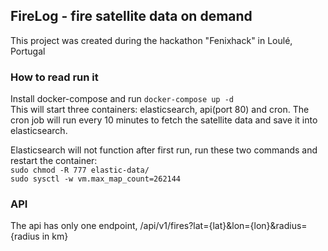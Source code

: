 ## FireLog - fire satellite data on demand
This project was created during the hackathon "Fenixhack" in Loulé, Portugal

### How to read run it
Install docker-compose and run `docker-compose up -d`  
This will start three containers: elasticsearch, api(port 80) and cron. The cron job will run every 10 minutes to fetch the satellite data and save it into elasticsearch.

Elasticsearch will not function after first run, run these two commands and restart the container:  
`sudo chmod -R 777 elastic-data/`  
`sudo sysctl -w vm.max_map_count=262144`

### API
The api has only one endpoint, /api/v1/fires?lat={lat}&lon={lon}&radius={radius in km}
